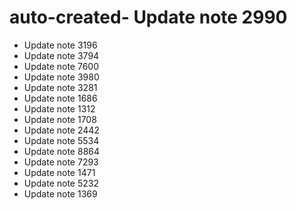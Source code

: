 # auto-created- Update note 2990
- Update note 3196
- Update note 3794
- Update note 7600
- Update note 3980
- Update note 3281
- Update note 1686
- Update note 1312
- Update note 1708
- Update note 2442
- Update note 5534
- Update note 8864
- Update note 7293
- Update note 1471
- Update note 5232
- Update note 1369
